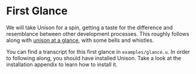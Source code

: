 # First Glance
We will take Unison for a spin, getting a taste for the difference and
resemblance between other development processes. This roughly follows along
with [unison at a glance][tutorial], with some bells and whistles.

You can find a transcript for this first glance in `examples/glance.u`.
In order to following along, you should have installed Unison. Take a look at
the installation appendix to learn how to install it.


[tutorial]: https://www.unison-lang.org/docs/at-a-glance/

